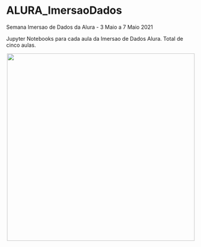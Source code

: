 # ALURA_ImersaoDados
Semana Imersao de Dados da Alura - 3 Maio a 7 Maio 2021


Jupyter Notebooks para cada aula da Imersao de Dados Alura.
Total de cinco aulas.

<p align="center">
<img src="https://www.alura.com.br/assets/img/imersoes/general/og-imersao-alura.1616501197.png" width="500">
</p>
